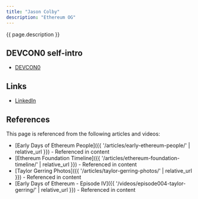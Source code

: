 ```yaml
---
title: "Jason Colby"
description: "Ethereum OG"
---
```


{{ page.description }}

## DEVCON0 self-intro

- [DEVCON0](https://youtu.be/_BvvUlKDqp0?t=33m26s)

## Links

- [LinkedIn](https://www.linkedin.com/in/jasoncolbyethereum/)

## References

This page is referenced from the following articles and videos:

- [Early Days of Ethereum People]({{ '/articles/early-ethereum-people/' | relative_url }}) - Referenced in content
- [Ethereum Foundation Timeline]({{ '/articles/ethereum-foundation-timeline/' | relative_url }}) - Referenced in content
- [Taylor Gerring Photos]({{ '/articles/taylor-gerring-photos/' | relative_url }}) - Referenced in content
- [Early Days of Ethereum - Episode IV]({{ '/videos/episode004-taylor-gerring/' | relative_url }}) - Referenced in content
